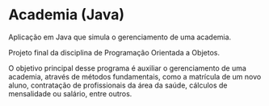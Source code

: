 # Academia (Java)

Aplicação em Java que simula o gerenciamento de uma academia.

Projeto final da disciplina de Programação Orientada a Objetos.

O objetivo principal desse programa é auxiliar o gerenciamento de uma academia, através de métodos fundamentais, como a matrícula de um novo aluno, contratação de profissionais da área da saúde, cálculos de mensalidade ou salário, entre outros.
